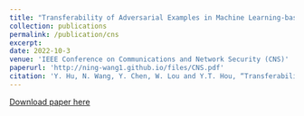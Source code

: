 ```yaml
---
title: "Transferability of Adversarial Examples in Machine Learning-based Malware Detection"
collection: publications
permalink: /publication/cns
excerpt: 
date: 2022-10-3
venue: 'IEEE Conference on Communications and Network Security (CNS)'
paperurl: 'http://ning-wang1.github.io/files/CNS.pdf'
citation: 'Y. Hu, N. Wang, Y. Chen, W. Lou and Y.T. Hou, “Transferability of Adversarial Examples in Machine Learning-based Malware Detection,” CNS, Oct 3-5, 2022, Austin, USA.'
---
```


 
[Download paper here](http://ning-wang1.github.io/files/CNS.pdf)

